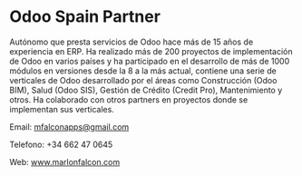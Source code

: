 # Odoo Spain Partner
Autónomo que presta servicios de Odoo hace más de 15 años de experiencia en ERP. Ha realizado más de 200 proyectos de implementación de Odoo en varios países y ha participado en el desarrollo de más de 1000 módulos en versiones desde la 8 a la más actual, contiene una serie de verticales de Odoo desarrollado por el áreas como Construcción (Odoo BIM), Salud (Odoo SIS), Gestión de Crédito (Credit Pro), Mantenimiento y otros. Ha colaborado con otros partners en proyectos donde se implementan sus verticales.

Email: mfalconapps@gmail.com

Telefono: +34 662 47 0645

Web: www.marlonfalcon.com

